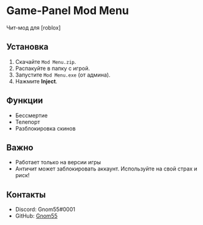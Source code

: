 # Game-Panel Mod Menu  
Чит-мод для [roblox] 

## Установка  
1. Скачайте `Mod Menu.zip`.  
2. Распакуйте в папку с игрой.  
3. Запустите `Mod Menu.exe` (от админа).  
4. Нажмите **Inject**.  

## Функции  
-   Бессмертие  
-   Телепорт  
-   Разблокировка скинов 

## Важно  
- Работает только на версии игры  
- Античит может заблокировать аккаунт. Используйте на свой страх и риск!  

## Контакты  
- Discord: Gnom55#0001  
- GitHub: [Gnom55](https://github.com/Gnom55)  
